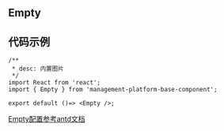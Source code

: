 ## Empty
## 代码示例

```tsx
/**
 * desc: 内置图片
 */
import React from 'react';
import { Empty } from 'management-platform-base-component';

export default ()=> <Empty />;
```

<API id='Empty'></API>

[Empty配置参考antd文档](https://ant.design/components/empty-cn/#API)